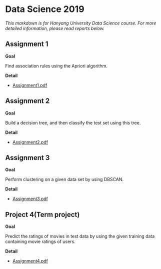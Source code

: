 # Data Science 2019


*This markdown is for Hanyang University Data Science course.
For more detailed information, please read reports below.*


## **Assignment 1**

**Goal**

Find association rules using the Apriori algorithm.

**Detail**
* [Assignment1.pdf](./Assignment1/Assignment1.pdf)


## **Assignment 2**

**Goal**

Build a decision tree, and then classify the test set using this tree.

**Detail**
* [Assignment2.pdf](./Assignment2/Assignment2.pdf)


## **Assignment 3**

**Goal**

Perform clustering on a given data set by using DBSCAN.

**Detail**
* [Assignment3.pdf](./Assignment3/Assignment3.pdf)



## **Project 4(Term project)**

**Goal**


Predict the ratings of movies in test data by using the given training data containing movie ratings of users.

**Detail**
* [Assignment4.pdf](./Term_Project/Term_Project.pdf)
